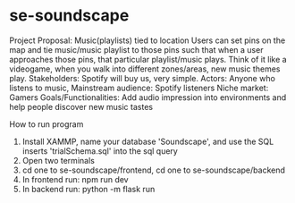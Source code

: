 # se-soundscape
Project Proposal: Music(playlists) tied to location
Users can set pins on the map and tie music/music playlist to those pins such that when a user approaches those pins, that particular playlist/music plays. Think of it like a videogame, when you walk into different zones/areas, new music themes play.
Stakeholders: Spotify will buy us, very simple.
Actors: Anyone who listens to music, 
Mainstream audience: Spotify listeners
Niche market: Gamers
Goals/Functionalities:
Add audio impression into environments and help people discover new music tastes


How to run program
1. Install XAMMP, name your database 'Soundscape', and use the SQL inserts 'trialSchema.sql' into the sql query
1. Open two terminals
2. cd one to se-soundscape/frontend, cd one to se-soundscape/backend
3. In frontend run: npm run dev
4. In backend run: python -m flask run

